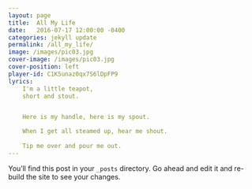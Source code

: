 ```yaml
---
layout: page
title:  All My Life
date:   2016-07-17 12:00:00 -0400
categories: jekyll update
permalink: /all_my_life/
image: /images/pic03.jpg
cover-image: /images/pic03.jpg
cover-position: left
player-id: C1K5unaz0qx7S6lDpFP9
lyrics:
    I'm a little teapot,
    short and stout.


    Here is my handle, here is my spout.

    When I get all steamed up, hear me shout.
    
    Tip me over and pour me out.
---
```

You’ll find this post in your `_posts` directory. Go ahead and edit it and re-build the site to see your changes.
